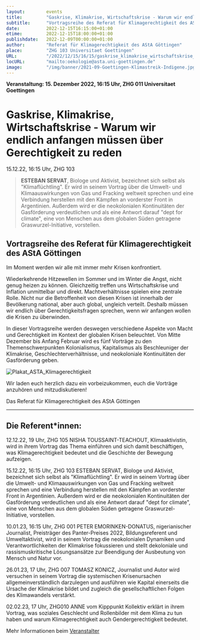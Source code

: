 ```yaml
---
layout:        events
title:         "Gaskrise, Klimakrise, Wirtschaftskrise - Warum wir endlich anfangen müssen über Gerechtigkeit zu reden"
subtitle:      "Vortragsreihe des Referat für Klimagerechtigkeit des AStA Göttingen"
date:          2022-12-15T16:15:00+01:00
etime:         2022-12-15T18:00:00+01:00
publishdate:   2022-12-09T00:00:00+01:00
author:        "Referat für Klimagerechtigkeit des AStA Göttingen"
place:         "ZHG 103 Universitaet Goettingen"
URL:           "/2022/12/15/16/15/gaskrise_klimakrise_wirtschaftskrise_-_warum_wir_endlich_anfangen_muessen_ueber_gerechtigkeit_zu_reden"
locURL:        "mailto:oekologie@asta.uni-goettingen.de"
image:         "/img/banner/2021-09-Goettingen-Klimastreik-Indigene.jpg"
---
```


**Veranstaltung: 15. Dezember 2022, 16:15 Uhr, ZHG 011 Universitaet Goettingen**

Gaskrise, Klimakrise, Wirtschaftskrise - Warum wir endlich anfangen müssen über Gerechtigkeit zu reden
===========

15.12.22, 16:15 Uhr, ZHG 103
> **ESTEBAN SERVAT**, Biologe und Aktivist, bezeichnet sich selbst als "Klimaflüchtling". Er wird in seinem Vortrag über die Umwelt- und Klimaauswirkungen von Gas und Fracking weltweit sprechen und eine Verbindung herstellen mit den Kämpfen an vorderster Front in Argentinien. Außerdem wird er die neokolonialen Kontinuitäten der Gasförderung verdeutlichen und als eine Antwort darauf "dept for climate", eine von Menschen aus dem globalen Süden getragene Graswurzel-Initiative, vorstellen.

Vortragsreihe des Referat für Klimagerechtigkeit des AStA Göttingen
-----------

Im Moment werden wir alle mit immer mehr Krisen konfrontiert.

Wiederkehrende Hitzewellen im Sommer und im Winter die Angst, nicht genug heizen zu können. Gleichzeitig treffen uns Wirtschaftskrise und Inflation unmittelbar und direkt. Machtverhältnisse spielen eine zentrale Rolle. Nicht nur die Betroffenheit von diesen Krisen ist innerhalb der Bevölkerung national, aber auch global, ungleich verteilt. Deshalb müssen wir endlich über Gerechtigkeitsfragen sprechen, wenn wir anfangen wollen die Krisen zu überwinden.

In dieser Vortragsreihe werden deswegen verschiedene Aspekte von Macht und Gerechtigkeit im Kontext der globalen Krisen beleuchtet. Von Mitte Dezember bis Anfang Februar wird es fünf Vorträge zu den Themenschwerpunkten Kolonialismus, Kapitalismus als Beschleuniger der Klimakrise, Geschlechterverhältnisse, und neokoloniale Kontinuitäten der Gasförderung geben.

![Plakat_ASTA_Klimagerechtigkeit](/img/event/2022-12-09-Plakat_ASTA_Klimagerechtigkeit.jpg)

Wir laden euch herzlich dazu ein vorbeizukommen, euch die Vorträge anzuhören und mitzudiskutieren! 

Das Referat für Klimagerechtigkeit des AStA Göttingen

____________________________________________________________________________________

Die Referent*innen:
----------

12.12.22, 19 Uhr, ZHG 105
NISHA TOUSSAINT-TEACHOUT, Klimaaktivistin, wird in ihrem Vortrag das Thema einführen und sich damit beschäftigen, was Klimagerechtigkeit bedeutet und die Geschichte der Bewegung aufzeigen.

15.12.22, 16:15 Uhr, ZHG 103
ESTEBAN SERVAT, Biologe und Aktivist, bezeichnet sich selbst als "Klimaflüchtling". Er wird in seinem Vortrag über die Umwelt- und Klimaauswirkungen von Gas und Fracking weltweit sprechen und eine Verbindung herstellen mit den Kämpfen an vorderster Front in Argentinien. Außerdem wird er die neokolonialen Kontinuitäten der Gasförderung verdeutlichen und als eine Antwort darauf "dept for climate", eine von Menschen aus dem globalen Süden getragene Graswurzel-Initiative, vorstellen.

10.01.23, 16:15 Uhr, ZHG 001
PETER EMORINKEN-DONATUS, nigerianischer Journalist, Preisträger des Panter-Preises 2022, Bildungsreferent und Umweltaktivist, wird in seinem Vortrag die neokolonialen Dynamiken und Verantwortlichkeiten der Klimakrise fokussieren und stellt dekoloniale und rassismuskritische Lösungsansätze zur Beendigung der Ausbeutung von Mensch und Natur vor.

26.01.23, 17 Uhr, ZHG 007
TOMASZ KONICZ, Journalist und Autor wird versuchen in seinem Vortrag die systemischen Krisenursachen allgemeinverständlich darzulegen und ausführen wie Kapital einerseits die Ursache der Klimakrise bildet und zugleich die gesellschaftlichen Folgen des Klimawandels verstärkt.

02.02.23, 17 Uhr, ZHG010
ANNE vom Kipppunkt Kollektiv erklärt in ihrem Vortrag, was soziales Geschlecht und Rollenbilder mit dem Klima zu tun haben und warum Klimagerechtigkeit auch Gendergerechtigkeit bedeutet.

Mehr Informationen beim [Veranstalter](mailto:oekologie@asta.uni-goettingen.de)
